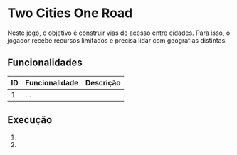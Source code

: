 # Two Cities One Road

Neste jogo, o objetivo é construir vias de acesso entre cidades. Para isso, o
jogador recebe recursos limitados e precisa lidar com geografias distintas.

## Funcionalidades

| ID | Funcionalidade | Descrição |
|----|----------------|-----------|
| 1  | ...            |           |

## Execução

1. 
2.
